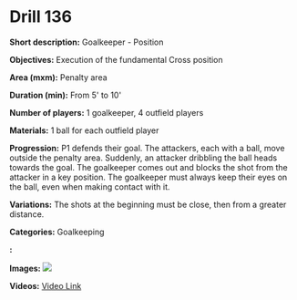 # Drill 136

**Short description:**
Goalkeeper - Position

**Objectives:**
Execution of the fundamental Cross position

**Area (mxm):**
Penalty area

**Duration (min):**
From 5' to 10'

**Number of players:**
1 goalkeeper, 4 outfield players

**Materials:**
1 ball for each outfield player

**Progression:**
P1 defends their goal. The attackers, each with a ball, move outside the penalty area. Suddenly, an attacker dribbling the ball heads towards the goal. The goalkeeper comes out and blocks the shot from the attacker in a key position. The goalkeeper must always keep their eyes on the ball, even when making contact with it.

**Variations:**
The shots at the beginning must be close, then from a greater distance.

**Categories:**
Goalkeeping

**:**


**Images:**
![](https://www.coachingfutsal.com/\images\16afb0a08b2c0172965652e8c0fef6f8a09295226cf123b46433e31d2061fde275a25ff7e5066a2feae1347306ccddb8cb6185ab3a0a66270d0d1a98e32baa0b4dd3cc8a6509c.jpg)

**Videos:**
[Video Link](https://www.youtube.com/embed/szaoYOi2IZY)

